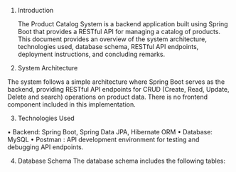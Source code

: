 1. Introduction
   
    The Product Catalog System is a backend application built using Spring Boot that provides a 
    RESTful API for managing a catalog of products. This document provides an overview of the 
    system architecture, technologies used, database schema, RESTful API endpoints, deployment 
    instructions, and concluding remarks.
   
2. System Architecture 

  The system follows a simple architecture where Spring Boot serves as the backend, providing 
  RESTful API endpoints for CRUD (Create, Read, Update, Delete and search)  operations on 
  product data. There is no frontend component included in this implementation. 
  
3. Technologies Used 

  • Backend: Spring Boot, Spring Data JPA, Hibernate ORM 
  • Database: MySQL 
  • Postman : API development environment for testing and debugging API endpoints. 

4. Database Schema 
The database schema includes the following tables:
